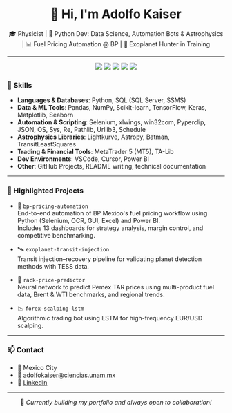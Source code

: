 
<h1 align="center">
  👋 Hi, I'm Adolfo Kaiser
</h1>

<p align="center">
  🎓 Physicist | 🐍 Python Dev: Data Science, Automation Bots & Astrophysics | 📊 Fuel Pricing Automation @ BP  | 🔭 Exoplanet Hunter in Training  
</p>

---

<p align="center">
  <img src="https://img.shields.io/badge/Python-3670A0?style=for-the-badge&logo=python&logoColor=ffdd54" />
  <img src="https://img.shields.io/badge/Power_BI-F2C811?style=for-the-badge&logo=powerbi&logoColor=black" />
  <img src="https://img.shields.io/badge/Selenium-43B02A?style=for-the-badge&logo=selenium&logoColor=white" />
  <img src="https://img.shields.io/badge/Lightkurve-FF5733?style=for-the-badge" />
  <img src="https://img.shields.io/badge/MetaTrader5-blue?style=for-the-badge" />
</p>


### 🧰 Skills

- **Languages & Databases**: Python, SQL (SQL Server, SSMS)  
- **Data & ML Tools**: Pandas, NumPy, Scikit-learn, TensorFlow, Keras, Matplotlib, Seaborn  
- **Automation & Scripting**: Selenium, xlwings, win32com, Pyperclip, JSON, OS, Sys, Re, Pathlib, Urllib3, Schedule  
- **Astrophysics Libraries**: Lightkurve, Astropy, Batman, TransitLeastSquares  
- **Trading & Financial Tools**: MetaTrader 5 (MT5), TA-Lib  
- **Dev Environments**: VSCode, Cursor, Power BI  
- **Other**: GitHub Projects, README writing, technical documentation

---

### 🚀 Highlighted Projects

- 🏢 `bp-pricing-automation`  
  End-to-end automation of BP Mexico's fuel pricing workflow using Python (Selenium, OCR, GUI, Excel) and Power BI.  
  Includes 13 dashboards for strategy analysis, margin control, and competitive benchmarking.

- 🛰️ `exoplanet-transit-injection`  
  Transit injection–recovery pipeline for validating planet detection methods with TESS data.

- 🧠 `rack-price-predictor`  
  Neural network to predict Pemex TAR prices using multi-product fuel data, Brent & WTI benchmarks, and regional trends.

- 📉 `forex-scalping-lstm`  
  Algorithmic trading bot using LSTM for high-frequency EUR/USD scalping.


---

### 📫 Contact

- 📍 Mexico City  
- 📧 adolfokaiser@ciencias.unam.mx
- 🔗 [LinkedIn](https://linkedin.com/in/adolfokaiser)

---

<p align="center">
  🧪 <i>Currently building my portfolio and always open to collaboration!</i>
</p>
